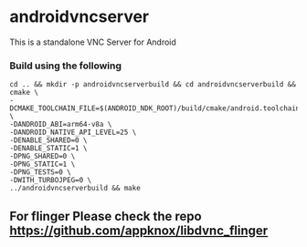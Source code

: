 # androidvncserver

This is a standalone VNC Server for Android

### Build using the following

```
cd .. && mkdir -p androidvncserverbuild && cd androidvncserverbuild && cmake \
-DCMAKE_TOOLCHAIN_FILE=$(ANDROID_NDK_ROOT)/build/cmake/android.toolchain.cmake \
-DANDROID_ABI=arm64-v8a \
-DANDROID_NATIVE_API_LEVEL=25 \
-DENABLE_SHARED=0 \
-DENABLE_STATIC=1 \
-DPNG_SHARED=0 \
-DPNG_STATIC=1 \
-DPNG_TESTS=0 \
-DWITH_TURBOJPEG=0 \
../androidvncserverbuild && make
```

## For flinger Please check the repo https://github.com/appknox/libdvnc_flinger
